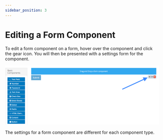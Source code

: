 ```yaml
---
sidebar_position: 3
---
```


# Editing a Form Component

To edit a form component on a form, hover over the component and click the gear icon. You will then be presented with a settings form for the component.

![Editing a Component](img/editing-a-component.png)

The settings for a form component are different for each component type.
